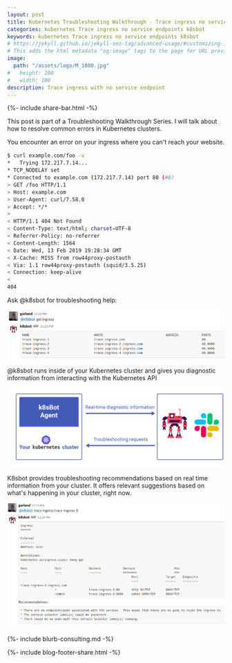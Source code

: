```yaml
---
layout: post
title: Kubernetes Troubleshooting Walkthrough - Trace ingress no service endpoints
categories: kubernetes Trace ingress no service endpoints k8sbot
keywords: kubernetes Trace ingress no service endpoints k8sbot
# https://jekyll.github.io/jekyll-seo-tag/advanced-usage/#customizing-image-output
# This adds the html metadata "og:image" tags to the page for URL previews
image:
  path: "/assets/logo/M_1000.jpg"
#   height: 100
#   width: 100
description: Trace ingress with no service endpoint
---
```

{%- include share-bar.html -%}

This post is part of a Troubleshooting Walkthrough Series. I will talk about how to resolve common errors in Kubernetes clusters.

You encounter an error on your ingress where you can't reach your website.

```bash
$ curl example.com/foo -v
*   Trying 172.217.7.14...
* TCP_NODELAY set
* Connected to example.com (172.217.7.14) port 80 (#0)
> GET /foo HTTP/1.1
> Host: example.com
> User-Agent: curl/7.58.0
> Accept: */*
>
< HTTP/1.1 404 Not Found
< Content-Type: text/html; charset=UTF-8
< Referrer-Policy: no-referrer
< Content-Length: 1564
< Date: Wed, 13 Feb 2019 19:28:34 GMT
< X-Cache: MISS from row44proxy-postauth
< Via: 1.1 row44proxy-postauth (squid/3.5.25)
< Connection: keep-alive
<
404
```

Ask @k8sbot for troubleshooting help:

![get ingress](/assets/blog/images/trace-ingress-no-endpoints-1.png)

@k8sbot runs inside of your Kubernetes cluster and gives you diagnostic information
from interacting with the Kubernetes API

![get ingress](/assets/blog/images/workflow/k8sbot-agent-request.png)

K8sbot provides troubleshooting recommendations based on real time information
from your cluster.  It offers relevant suggestions based on what's happening
in your cluster, right now.

![trace ingress](/assets/blog/images/trace-ingress-no-endpoints-2.png)


{%- include blurb-consulting.md -%}

<!-- Blog footer share -->
{%- include blog-footer-share.html -%}
